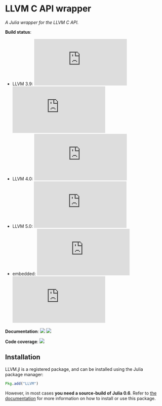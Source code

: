 LLVM C API wrapper
==================

*A Julia wrapper for the LLVM C API.*

**Build status**: 

- LLVM 3.9: 
[![][buildbot-julia05-llvm39-img]][buildbot-julia05-llvm39-url]
[![][buildbot-julia06-llvm39-img]][buildbot-julia06-llvm39-url]
- LLVM 4.0: 
[![][buildbot-julia06-llvm40-img]][buildbot-julia06-llvm40-url]
- LLVM 5.0: 
[![][buildbot-julia06-llvm50-img]][buildbot-julia06-llvm50-url]
- embedded:
[![][buildbot-julia06-img]][buildbot-julia06-url]
[![][buildbot-juliadev-img]][buildbot-juliadev-url]

**Documentation**: [![][docs-stable-img]][docs-stable-url] [![][docs-latest-img]][docs-latest-url]

**Code coverage**: [![][coverage-img]][coverage-url]

[buildbot-julia05-llvm39-img]: http://ci.maleadt.net/shields/build.php?builder=LLVM-julia05-llvm39-x86-64bit&name=julia%200.5
[buildbot-julia05-llvm39-url]: http://ci.maleadt.net/shields/url.php?builder=LLVM-julia05-llvm39-x86-64bit
[buildbot-julia06-llvm39-img]: http://ci.maleadt.net/shields/build.php?builder=LLVM-julia06-llvm39-x86-64bit&name=julia%200.6
[buildbot-julia06-llvm39-url]: http://ci.maleadt.net/shields/url.php?builder=LLVM-julia06-llvm39-x86-64bit

[buildbot-julia06-llvm40-img]: http://ci.maleadt.net/shields/build.php?builder=LLVM-julia06-llvm40-x86-64bit&name=julia%200.6
[buildbot-julia06-llvm40-url]: http://ci.maleadt.net/shields/url.php?builder=LLVM-julia06-llvm40-x86-64bit

[buildbot-julia06-llvm50-img]: http://ci.maleadt.net/shields/build.php?builder=LLVM-julia06-llvm50-x86-64bit&name=julia%200.6
[buildbot-julia06-llvm50-url]: http://ci.maleadt.net/shields/url.php?builder=LLVM-julia06-llvm50-x86-64bit

[buildbot-julia06-img]: http://ci.maleadt.net/shields/build.php?builder=LLVM-julia06-x86-64bit&name=julia%200.6
[buildbot-julia06-url]: http://ci.maleadt.net/shields/url.php?builder=LLVM-julia06-x86-64bit
[buildbot-juliadev-img]: http://ci.maleadt.net/shields/build.php?builder=LLVM-juliadev-x86-64bit&name=julia%20dev
[buildbot-juliadev-url]: http://ci.maleadt.net/shields/url.php?builder=LLVM-juliadev-x86-64bit

[docs-stable-img]: https://img.shields.io/badge/docs-stable-blue.svg
[docs-stable-url]: http://maleadt.github.io/LLVM.jl/stable
[docs-latest-img]: https://img.shields.io/badge/docs-latest-blue.svg
[docs-latest-url]: http://maleadt.github.io/LLVM.jl/latest

[coverage-img]: https://codecov.io/gh/maleadt/LLVM.jl/coverage.svg
[coverage-url]: https://codecov.io/gh/maleadt/LLVM.jl



Installation
------------

LLVM.jl is a registered package, and can be installed using the Julia package manager:

```julia
Pkg.add("LLVM")
```

However, in most cases **you need a source-build of Julia 0.6**. Refer to [the
documentation][docs-stable-url] for more information on how to install or use this package.
